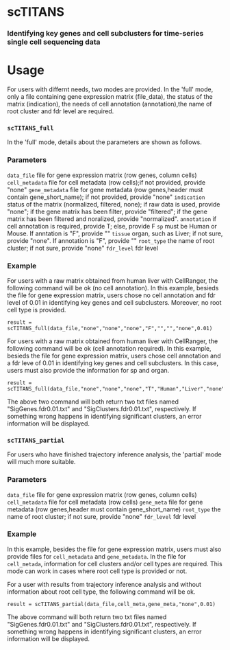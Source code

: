 # scTITANS
### Identifying key genes and cell subclusters for time-series single cell sequencing data

# Usage
For users with differnt needs, two modes are provided. In the 'full' mode, only a file containing gene expression matrix (file_data), the status of the matrix (indication), the needs of cell annotation (annotation),the name of root cluster and fdr level are required.

### `scTITANS_full`
In the 'full' mode, details about the parameters are shown as follows.
### Parameters
`data_file` file for gene expression matrix (row genes, column cells)
`cell_metadata` file for cell metadata (row cells);if not provided, provide "none" 
`gene_metadata` file for gene metadata (row genes,header must contain gene_short_name); if not provided, provide "none" 
`indication` status of the matrix (normalized, filtered, none); if raw data is used, provide "none"; if the gene matrix has been filter, provide "filtered"; if the gene matrix has been filtered and noralized, provide "normalized".
`annotation` if cell annotation is required, provide T; else, provide F
`sp` must be Human or Mouse. If anntation is "F", provide ""
`tissue` organ, such as Liver; if not sure, provide "none". If annotation is "F", provide ""
`root_type` the name of root cluster; if not sure, provide "none"
`fdr_level` fdr level

### Example

For users with a raw matrix obtained from human liver with CellRanger, the following command will be ok (no cell annotation). 
In this example, besieds the file for gene expression matrix, users chose no cell annotation and fdr level of 0.01 in identifying key genes and cell subclusters. Moreover, no root cell type is provided.

```
result = scTITANS_full(data_file,"none","none","none","F","","","none",0.01)
```

For users with a raw matrix obtained from human liver with CellRanger, the following command will be ok (cell annotation required). 
In this example, besieds the file for gene expression matrix, users chose cell annotation and a fdr leve of 0.01 in identifying key genes and cell subclusters. 
In this case, users must also provide the information for sp and organ.

```
result = scTITANS_full(data_file,"none","none","none","T","Human","Liver","none",0.01)
```

The above two command will both return two txt files named "SigGenes.fdr0.01.txt" and "SigClusters.fdr0.01.txt", respectively. If something wrong happens in identifying significant clusters, an error information will be displayed.

### `scTITANS_partial`
For users who have finished trajectory inference analysis, the 'partial' mode will much more suitable.
### Parameters
`data_file` file for gene expression matrix (row genes, column cells)
`cell_metadata` file for cell metadata (row cells) 
`gene_meta` file for gene metadata (row genes,header must contain gene_short_name) 
`root_type` the name of root cluster; if not sure, provide "none"
`fdr_level` fdr level

### Example
In this example, besides the file for gene expression matrix, users must also provide files for `cell_metadata` and `gene_metadata`. In the file for `cell_metada`, information for cell clusters and/or cell types are required.
This mode can work in cases where root cell type is provided or not. 

For a user with results from trajectory inference analysis and without information about root cell type, the following command will be ok. 
```
result = scTITANS_partial(data_file,cell_meta,gene_meta,"none",0.01)
```

The above command will both return two txt files named "SigGenes.fdr0.01.txt" and "SigClusters.fdr0.01.txt", respectively. If something wrong happens in identifying significant clusters, an error information will be displayed.
